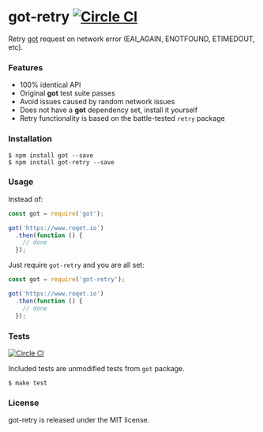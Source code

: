 # got-retry [![Circle CI](https://circleci.com/gh/vdemedes/got-retry.svg?style=svg)](https://circleci.com/gh/vdemedes/got-retry)

Retry [got](https://npmjs.org/package/got) request on network error (EAI_AGAIN, ENOTFOUND, ETIMEDOUT, etc).


### Features

- 100% identical API
- Original **got** test suite passes
- Avoid issues caused by random network issues
- Does not have a **got** dependency set, install it yourself
- Retry functionality is based on the battle-tested `retry` package


### Installation

```
$ npm install got --save
$ npm install got-retry --save
```


### Usage

Instead of:

```javascript
const got = require('got');

got('https://www.roqet.io')
  .then(function () {
    // done
  });
```

Just require `got-retry` and you are all set:

```javascript
const got = require('got-retry');

got('https://www.roqet.io')
  .then(function () {
    // done
  });
```


### Tests

[![Circle CI](https://circleci.com/gh/vdemedes/got-retry.svg?style=svg)](https://circleci.com/gh/vdemedes/got-retry)

Included tests are unmodified tests from `got` package.

```
$ make test
```


### License

got-retry is released under the MIT license.
